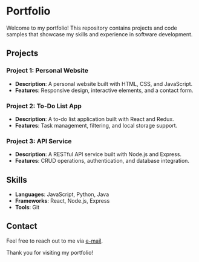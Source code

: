 ﻿# Portfolio
Welcome to my portfolio! This repository contains projects and code samples that showcase my skills and experience in software development.

## Projects

### Project 1: Personal Website
- **Description**: A personal website built with HTML, CSS, and JavaScript.
- **Features**: Responsive design, interactive elements, and a contact form.

### Project 2: To-Do List App
- **Description**: A to-do list application built with React and Redux.
- **Features**: Task management, filtering, and local storage support.

### Project 3: API Service
- **Description**: A RESTful API service built with Node.js and Express.
- **Features**: CRUD operations, authentication, and database integration.

## Skills
- **Languages**: JavaScript, Python, Java
- **Frameworks**: React, Node.js, Express
- **Tools**: Git

## Contact
Feel free to reach out to me via [e-mail](mailto:achouri.aissa@outlook.com).

Thank you for visiting my portfolio!
